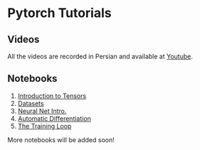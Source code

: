 # Pytorch Tutorials

## Videos

All the videos are recorded in Persian and available at [Youtube](https://www.youtube.com/watch?v=MCxIN9Ujlx0&list=PLNlYDjW0sqoWrRWNH0aMVrqyOqlVTzBTj).

## Notebooks

1. [Introduction to Tensors](https://github.com/AINT-TV/pytorch/blob/main/Pytorch-1-Introduction-to-tensors.ipynb)
2. [Datasets](https://github.com/AINT-TV/pytorch/blob/main/Pytorch-2-Datasets.ipynb)
3. [Neural Net Intro.](https://github.com/AINT-TV/pytorch/blob/main/Pytorch-3-Neural%20Nets.ipynb)
4. [Automatic Differentiation](https://github.com/AINT-TV/pytorch/blob/main/Pytorch_4_AutoGrad.ipynb)
5. [The Training Loop](https://github.com/AINT-TV/pytorch/blob/main/Pytorch-5-Training-Loop.ipynb)

More notebooks will be added soon!

